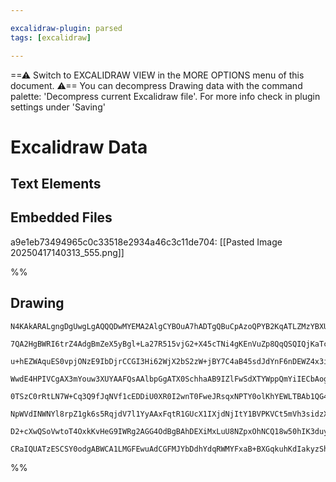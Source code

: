 ```yaml
---

excalidraw-plugin: parsed
tags: [excalidraw]

---
```

==⚠  Switch to EXCALIDRAW VIEW in the MORE OPTIONS menu of this document. ⚠== You can decompress Drawing data with the command palette: 'Decompress current Excalidraw file'. For more info check in plugin settings under 'Saving'


# Excalidraw Data

## Text Elements
## Embedded Files
a9e1eb73494965c0c33518e2934a46c3c11de704: [[Pasted Image 20250417140313_555.png]]

%%
## Drawing
```compressed-json
N4KAkARALgngDgUwgLgAQQQDwMYEMA2AlgCYBOuA7hADTgQBuCpAzoQPYB2KqATLZMzYBXUtiRoIACyhQ4zZAHoFAc0JRJQgEYA6bGwC2CgF7N6hbEcK4OCtptbErHALRY8RMpWdx8Q1TdIEfARcZgRmBShcZQUebQBGAAYEmjoghH0EDihmbgBtcDBQMBKIEm4IAGl3bwBhAHkADh4AdQBOeLDsAA0AOUkAawBFVJLIWEQKwn1opH5SzG5nABYO

7QA2HgBWRI6trZ4AdgBmZeX5yBgl+La27R515vjG2+X45cTNi4gKEnVuZp8QqQSQIQjKaTcY7HQ7fazKYLcRLfZhQUhsAYIWpsfBsUgVNHWZhwXCBbKjUqaXDYAbKdFCDjEbG4/ESQkcYmkrJQCmQABmhHw+AAyrBERJBB5eRBUejMS0/pJuECxjK0RiEKKYOL0JLyt96RCOOFcmh4t82CTsGormbEsjgRA6cI4ABJYim1B5AC63z55Ey7u4HCEQ

u+hEZWAquES0vpjONzE9IbDjrCCGI3Hi62WjX2bS2zW+jBY7C4aB45sdJdYnF6nDEWZ4x3i8RhOxVpUIzAAIukoBnuHyCGFvpphIyAKLBTLZZOh/DfIRwYi4AeZs2HM4vNuHQ6NQ6dyBEDgDYML764mmDtDD/CjtNRKBCT0QRCMiPKaUC4JBiS4NoEHiBBNBOVZVnWLZsESbBoS2Z4EB4NpTlwZZ1lg7BW2IBBDkSZZpWYdxxC9YEwCrMYyOBX1H

WwdE4HPIVCgAX3mYouw3XUYAAFQsAAlbpGgATX0SchhaAB9IZlFwSdXTYWppQmYiIECbAog4BE5kdRY0GcY51nibRlkLHhmmWXDcJbb5bVQZwtmWBJEniLZNi2b5fmIf4K2ebRoRbNpdniQ42kefdvlBcFITQZZjl8vyYp2QstmQxo4Q0nUHVVWUNWZPEKgAYmAoqtNVKkaWdBkmRxPK2XIDkSTJHk/UFEUxWUvVMxRdV5UVZUurlTU2oqDq42EI

0TSzC0rRtLN7W+Cq3Q9fJqNVf1cEDDiU0XR0I2wnT0FweJRsqxNPTY0olKhYEWLTBAb1QG4eF2Uz1k+YsmFrcsHsSVLqw+st6w4RtoqQ+JK2OTKu17ft7rvB9SonYhpwybl51TVVl1Xdcsy3XMOmONoeDQtzHRPM80C2y82GvDi4YQZjwBWiBcDgOBRTXYi2OgUFMgqIgISawoGEIBAKAAIWpWl4yqlkCr5eWFYpCBsBERrXQHfRRQG3LWXQQqgI

NpWVdINWNYl8rpZ1gk6s5RqjdV7l1YyAAxFqtR1GUcX1IXjdNjItY1BVPKVCt5mVh3sidzXusG7V2q9zqfYjqAo94sbJFOyak5Nx2NfqabYFmyHw5zyONedzgoGd9bBRsknSl93OXcr4VCCMYinrDxuy4yLisCgABBfmvogYI+UFhvk6j9nSEHk22AoUFcE2i9s79kTGQH+fF5CDjme3+3S5TjWt/RCguPgZTpaVwj0SFbpuGWUzfLzD4czaN437

D2+cXwQSoVwtoT4OxkKvHeG9IWRg2AGG4OdBgBAhDEXiMxLuU8NZpxOhNCQ18w50hIK3duypi54OIKKBA9E0D10gCQgAsmwbCk4OC4E0MEWmI4EC4NICQK2aA4FixxHvUgygqQAApKywl4EFagkiJHJC2AASmlLxBAyhQykgqEI0RzZkS8AhtI7R0i5GKJQWvbkAdMT5ygGWNG21ShrUyMoyMXCNKwMdFkZhrDuBokQd8bARAKGoG8Rwx0TDeZoC

CRaIQUATzESCSY0odgABWCA1LMGFEwuAdCGFMJYbDdhYdqRWMYFxaB+BXGqkuhKdIakyzShVqiAwF9JgU1XqqK8mI2H3mCatdEmtqlWM4EOfJpNQiDxqcU0pDF8AMzADdfkgpwiwKYiAJiQA
```
%%